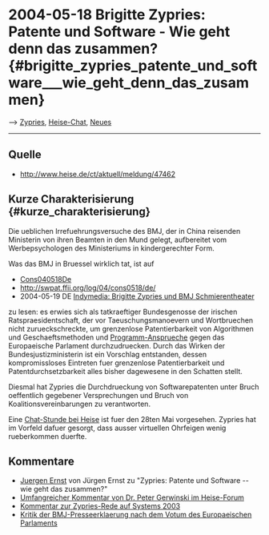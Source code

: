 # 2004-05-18 Brigitte Zypries: Patente und Software - Wie geht denn das zusammen? {#brigitte_zypries_patente_und_software___wie_geht_denn_das_zusammen}

\--\> [ Zypries](BrigitteZypriesDe "wikilink"), [
Heise-Chat](HeiseZypries040528De "wikilink"), [
Neues](SwpatcninoDe "wikilink")

------------------------------------------------------------------------

## Quelle

-   <http://www.heise.de/ct/aktuell/meldung/47462>

## Kurze Charakterisierung {#kurze_charakterisierung}

Die ueblichen Irrefuehrungsversuche des BMJ, der in China reisenden
Ministerin von ihren Beamten in den Mund gelegt, aufbereitet vom
Werbepsychologen des Ministeriums in kindergerechter Form.

Was das BMJ in Bruessel wirklich tat, ist auf

-   [Cons040518De](Cons040518De "wikilink")
-   <http://swpat.ffii.org/log/04/cons0518/de/>
-   2004-05-19 DE [Indymedia: Brigitte Zypries und BMJ
    Schmierentheater](http://de.indymedia.org/2004/05/83937.shtml "wikilink")

zu lesen: es erwies sich als tatkraeftiger Bundesgenosse der irischen
Ratspraesidentschaft, der vor Taeuschungsmanoevern und Wortbruechen
nicht zurueckschreckte, um grenzenlose Patentierbarkeit von Algorithmen
und Geschaeftsmethoden und
[Programm-Ansprueche](http://swpat.ffii.org/papiere/europarl0309/cons0401/#cons "wikilink")
gegen das Europaeische Parlament durchzudruecken. Durch das Wirken der
Bundesjustizministerin ist ein Vorschlag entstanden, dessen
kompromissloses Eintreten fuer grenzenlose Patentierbarkeit und
Patentdurchsetzbarkeit alles bisher dagewesene in den Schatten stellt.

Diesmal hat Zypries die Durchdrueckung von Softwarepatenten unter Bruch
oeffentlich gegebener Versprechungen und Bruch von
Koalitionsvereinbarungen zu verantworten.

Eine [ Chat-Stunde bei Heise](HeiseZypries040528De "wikilink") ist fuer
den 28ten Mai vorgesehen. Zypries hat im Vorfeld dafuer gesorgt, dass
ausser virtuellen Ohrfeigen wenig rueberkommen duerfte.

## Kommentare

-   [ Juergen Ernst](ZypriesErnst040518De "wikilink") von Jürgen Ernst
    zu \"Zypries: Patente und Software \-- wie geht das zusammen?\"
-   [Umfangreicher Kommentar von Dr. Peter Gerwinski im
    Heise-Forum](http://www.heise.de/ct/foren/go.shtml?read=1&msg_id=5697962&forum_id=56562 "wikilink")
-   [Kommentar zur Zypries-Rede auf Systems
    2003](http://mitglied.lycos.de/Patinfo/zypries191003.de.html "wikilink")
-   [Kritik der BMJ-Presseerklaerung nach dem Votum des Europaeischen
    Parlaments](http://swpat.ffii.org/papiere/europarl0309/bmj030926/ "wikilink")
